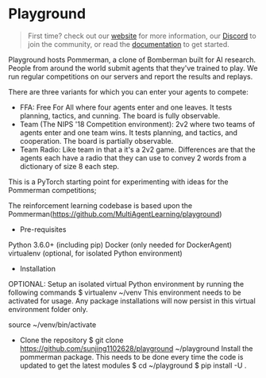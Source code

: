 # Playground

> First time? check out our [website](https://www.pommerman.com) for more information,
> our [Discord](https://discordapp.com/invite/wjVJEDc) to join the community,
> or read the [documentation](./docs) to get started.

Playground hosts Pommerman, a clone of Bomberman built for AI research. People from around the world submit agents that they've trained to play. We run regular competitions on our servers and report the results and replays.

There are three variants for which you can enter your agents to compete:

* FFA: Free For All where four agents enter and one leaves. It tests planning, tactics, and cunning. The board is fully observable.
* Team (The NIPS '18 Competition environment): 2v2 where two teams of agents enter and one team wins. It tests planning, and tactics, and cooperation. The board is partially observable.
* Team Radio: Like team in that a it's a 2v2 game. Differences are that the agents each have a radio that they can use to convey 2 words from a dictionary of size 8 each step.

This is a PyTorch starting point for experimenting with ideas for the Pommerman competitions;

The reinforcement learning codebase is based upon the Pommerman(https://github.com/MultiAgentLearning/playground)

* Pre-requisites


Python 3.6.0+ (including pip)
Docker (only needed for DockerAgent)
virtualenv (optional, for isolated Python environment)
* Installation

OPTIONAL: Setup an isolated virtual Python environment by running the following commands
$ virtualenv ~/venv
This environment needs to be activated for usage. Any package installations will now persist in this virtual environment folder only.

source ~/venv/bin/activate

* Clone the repository
$ git clone https://github.com/sunjing1102628/playground ~/playground
Install the pommerman package. This needs to be done every time the code is updated to get the latest modules
$ cd ~/playground
$ pip install -U .